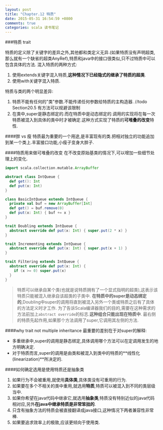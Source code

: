 ```yaml
---
layout: post
title: "Chapter.12 特质"
date: 2015-05-31 16:54:59 +0800
comments: true
categories: scala 读书笔记
---
```


###特质 trait

特质的定义除了关键字的差异之外,其他都和类定义无异.(如果特质没有声明超类,那么就有一个缺省的超类AnyRef),特质和java中的接口很类似,只不过特质中可以包含具体的方法.
混入特质的两种方式:

1. 使用extends关键字混入特质,**这种情况下已经隐式的继承了特质的超类**.
2. 使用with关键字混入特质.

特质与类的两个明显差异:

1. 特质不能有任何的"类"参数.不能传递任何参数给特质的主构造器. //todo Section20.5 有方法可以规避该限制
2. 在类中,super是静态绑定的.而在特质中是动态绑定的.调用的实现将在每一次特质被混入到具体的类中时才被确定.这种方式实现了特质的**可堆叠的改变**特性.

####胖 vs 瘦
特质最为重要的一个用途,是丰富现有的类.把相对独立的功能追加到某一个类上.丰富接口功能,小瘦子变身大胖子.

####特质用来做可堆叠的改变
在不改变原始基类的情况下,可以增加一些细节处理上的变化.

```Scala
import scala.collection.mutable.ArrayBuffer

abstract class IntQueue {
  def get(): Int
  def put(x: Int)
}

class BasicIntQueue extends IntQueue {
  private val buf = new ArrayBuffer[Int]
  def get() = buf.remove(0)
  def put(x: Int) { buf += x }
}

trait Doubling extends IntQueue {
  abstract override def put(x: Int) { super.put(2 * x) }
}

trait Incrementing extends IntQueue {
  abstract override def put(x: Int) { super.put(x + 1) }
}

trait Filtering extends IntQueue {
  abstract override def put(x: Int) {
    if (x >= 0) super.put(x)
  }
}
```

> 特质可以继承自某个类(也就是说特质拥有了一个显式指明的超类),这表示该特质只能被混入继承自该超类的子类中.
> **在特质中的super是动态绑定的**,Doubling中super的调用将直到被混入另外一个类或特质之后有了具体的方法定义时才工作.
> 为了告诉Scala编译器我们的目的,需要在这种需求的方法前加上```abstract override```的标志.**这种组合只能出现在特质中**.
> 最右侧的特质先起作用,如果那个方法调用了super,它调用其左侧的方法.

####why trait not multiple inheritance
最重要的差别在于对super的解释:

* 多重继承中,super的调用是静态绑定,具体调用哪个方法可以在定调用发生的地方明确决定.
* 对于特质而言,super的调用是由类和被混入到类中的特质的**线性化(linearization)**所决定的.

####如何确定选用是使用特质还是抽象类

1. 如果行为不会被重用,就使用**具体类**,具体类没有可重用的行为.
2. 如果要在多个不相关的类中重用,就选用**特质**,特质可以被混入到不同的类层级当中.
3. 如果你希望在java代码中继承它,就选用**抽象类**,特质没有特别近似的java代码相对应,另外**在java中继承特质是非常笨拙的**.
4. 只含有抽象方法的特质会被直接翻译成java接口,这种情况下两者兼容性非常棒.
5. 如果要追求效率上的极致,应该更倾向于使用类.

